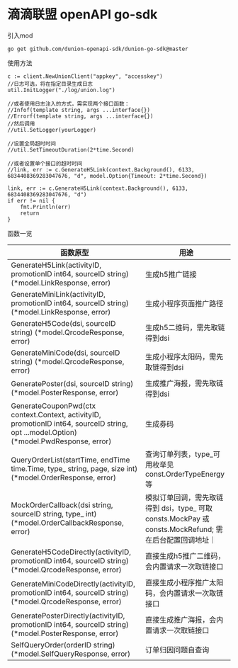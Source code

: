 # 滴滴联盟 openAPI go-sdk

引入mod  
```
go get github.com/dunion-openapi-sdk/dunion-go-sdk@master
```
使用方法  
```
c := client.NewUnionClient("appkey", "accesskey")
//日志可选，将在指定目录生成日志
util.InitLogger("./log/union.log")

//或者使用日志注入的方式，需实现两个接口函数：
//Infof(template string, args ...interface{})
//Errorf(template string, args ...interface{})
//然后调用
//util.SetLogger(yourLogger)

//设置全局超时时间
//util.SetTimeoutDuration(2*time.Second)

//或者设置单个接口的超时时间
//link, err := c.GenerateH5Link(context.Background(), 6133, 6834408369283047676, "d", model.Option{Timeout: 2*time.Second})

link, err := c.GenerateH5Link(context.Background(), 6133, 6834408369283047676, "d")
if err != nil {
    fmt.Println(err)
    return
}
```

函数一览  

|  函数原型   | 用途  |
|  ----  | ----  |
| GenerateH5Link(activityID, promotionID int64, sourceID string) (*model.LinkResponse, error) | 生成h5推广链接 |
| GenerateMiniLink(activityID, promotionID int64, sourceID string) (*model.LinkResponse, error) | 生成小程序页面推广路径|  
| GenerateH5Code(dsi, sourceID string) (*model.QrcodeResponse, error)|生成h5二维码，需先取链得到dsi|
| GenerateMiniCode(dsi, sourceID string) (*model.QrcodeResponse, error)|生成小程序太阳码，需先取链得到dsi|
| GeneratePoster(dsi, sourceID string) (*model.PosterResponse, error)|生成推广海报，需先取链得到dsi|
| GenerateCouponPwd(ctx context.Context, activityID, promotionID int64, sourceID string, opt ...model.Option) (*model.PwdResponse, error) |生成券码 |
| QueryOrderList(startTime, endTime time.Time, type_ string, page, size int) (*model.OrderResponse, error)|查询订单列表，type_可用枚举见 const.OrderTypeEnergy等|
| MockOrderCallback(dsi string, sourceID string, type_ int) (*model.OrderCallbackResponse, error)|模拟订单回调，需先取链得到 dsi，type_ 可取 consts.MockPay 或 consts.MockRefund; 需在后台配置回调地址｜
| GenerateH5CodeDirectly(activityID, promotionID int64, sourceID string) (*model.QrcodeResponse, error)|直接生成h5推广二维码，会内置请求一次取链接口|
| GenerateMiniCodeDirectly(activityID, promotionID int64, sourceID string) (*model.QrcodeResponse, error)|直接生成小程序推广太阳码，会内置请求一次取链接口|
| GeneratePosterDirectly(activityID, promotionID int64, sourceID string) (*model.PosterResponse, error)|直接生成推广海报，会内置请求一次取链接口|
| SelfQueryOrder(orderID string)(*model.SelfQueryResponse, error)| 订单归因问题自查询|

